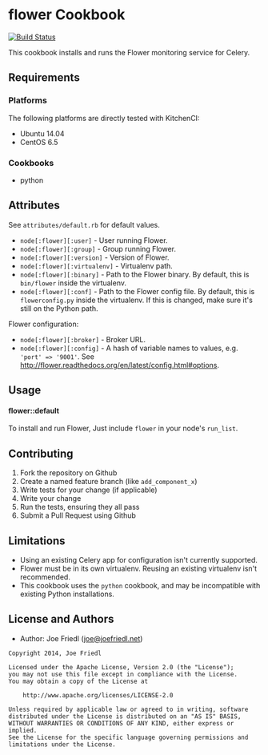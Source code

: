 flower Cookbook
===============

[![Build Status](https://travis-ci.org/grampajoe/chef-flower.svg?branch=master)](https://travis-ci.org/grampajoe/chef-flower)

This cookbook installs and runs the Flower monitoring service for Celery.

Requirements
------------

### Platforms

The following platforms are directly tested with KitchenCI:
- Ubuntu 14.04
- CentOS 6.5

### Cookbooks

- python

Attributes
----------

See `attributes/default.rb` for default values.

- `node[:flower][:user]` - User running Flower.
- `node[:flower][:group]` - Group running Flower.
- `node[:flower][:version]` - Version of Flower.
- `node[:flower][:virtualenv]` - Virtualenv path.
- `node[:flower][:binary]` - Path to the Flower binary. By default, this is `bin/flower` inside the virtualenv.
- `node[:flower][:conf]` - Path to the Flower config file. By default, this is `flowerconfig.py` inside the virtualenv. If this is changed, make sure it's still on the Python path.

Flower configuration:

- `node[:flower][:broker]` - Broker URL.
- `node[:flower][:config]` - A hash of variable names to values, e.g. `'port' => '9001'`. See http://flower.readthedocs.org/en/latest/config.html#options.

Usage
-----

#### flower::default

To install and run Flower, Just include `flower` in your node's `run_list`.

Contributing
------------

1. Fork the repository on Github
2. Create a named feature branch (like `add_component_x`)
3. Write tests for your change (if applicable)
4. Write your change
5. Run the tests, ensuring they all pass
6. Submit a Pull Request using Github

Limitations
-----------

- Using an existing Celery app for configuration isn't currently supported.
- Flower must be in its own virtualenv. Reusing an existing virtualenv isn't recommended.
- This cookbook uses the `python` cookbook, and may be incompatible with existing Python installations.

License and Authors
-------------------

- Author: Joe Friedl (<joe@joefriedl.net>)

```text
Copyright 2014, Joe Friedl

Licensed under the Apache License, Version 2.0 (the "License");
you may not use this file except in compliance with the License.
You may obtain a copy of the License at

    http://www.apache.org/licenses/LICENSE-2.0

Unless required by applicable law or agreed to in writing, software
distributed under the License is distributed on an "AS IS" BASIS,
WITHOUT WARRANTIES OR CONDITIONS OF ANY KIND, either express or implied.
See the License for the specific language governing permissions and
limitations under the License.
```
